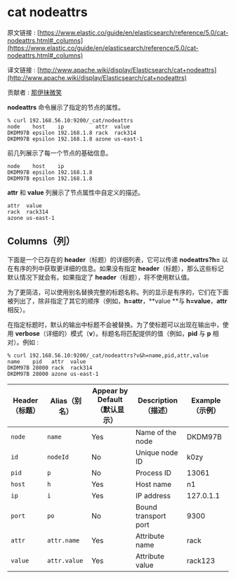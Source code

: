 # cat nodeattrs

原文链接 : [https://www.elastic.co/guide/en/elasticsearch/reference/5.0/cat-nodeattrs.html#_columns](https://www.elastic.co/guide/en/elasticsearch/reference/5.0/cat-nodeattrs.html#_columns)

译文链接 : [http://www.apache.wiki/display/Elasticsearch/cat+nodeattrs](http://www.apache.wiki/display/Elasticsearch/cat+nodeattrs)

贡献者 : [那伊抹微笑](/display/~wangyangting)

**nodeattrs** 命令展示了指定的节点的属性。

```
% curl 192.168.56.10:9200/_cat/nodeattrs
node    host    ip          attr  value
DKDM97B epsilon 192.168.1.8 rack  rack314
DKDM97B epsilon 192.168.1.8 azone us-east-1
```

前几列展示了每一个节点的基础信息。

```
node    host    ip
DKDM97B epsilon 192.168.1.8
DKDM97B epsilon 192.168.1.8
```

**attr** 和 **value** 列展示了节点属性中自定义的描述。

```
attr  value
rack  rack314
azone us-east-1
```

## Columns（列）

下面是一个已存在的 **header**（标题）的详细列表，它可以传递 **nodeattrs?h=** 以在有序的列中获取更详细的信息。如果没有指定 **header**（标题），那么这些标记默认情况下就会有。如果指定了 **header**（标题），将不使用默认值。

为了更简洁，可以使用别名替换完整的标题名称。列的显示是有序的，它们在下面被列出了，除非指定了其它的顺序（例如，**h=attr**，**value **与 **h=value**，**attr** 相反）。

在指定标题时，默认的输出中标题不会被替换。为了使标题可以出现在输出中，使用 **verbose**（详细的）模式（**v**）。标题名将匹配提供的值（例如，**pid** 与 **p** 相对）。例如 : 

```
% curl 192.168.56.10:9200/_cat/nodeattrs?v&h=name,pid,attr,value
name    pid   attr  value
DKDM97B 28000 rack  rack314
DKDM97B 28000 azone us-east-1
```

| Header（标题） | Alias（别名） | Appear by Default（默认显示） | Description（描述） | Example（示例） |
| --- | --- | --- | --- | --- |
| `node` | `name` | Yes | Name of the node | DKDM97B |
| `id` | `nodeId` | No | Unique node ID | k0zy |
| `pid` | `p` | No | Process ID | 13061 |
| `host` | `h` | Yes | Host name | n1 |
| `ip` | `i` | Yes | IP address | 127.0.1.1 |
| `port` | `po` | No | Bound transport port | 9300 |
| `attr` | `attr.name` | Yes | Attribute name | rack |
| `value` | `attr.value` | Yes | Attribute value | rack123 |